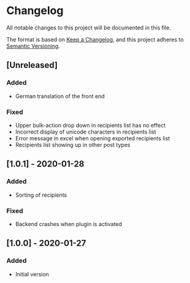 # Changelog
All notable changes to this project will be documented in this file.

The format is based on [Keep a Changelog](https://keepachangelog.com/en/1.0.0/),
and this project adheres to [Semantic Versioning](https://semver.org/spec/v2.0.0.html).

## [Unreleased]
### Added
- German translation of the front end

### Fixed
- Upper bulk-action drop down in recipients list has no effect
- Incorrect display of unicode characters in recipients list
- Error message in excel when opening exported recipients list
- Recipients list showing up in other post types

## [1.0.1] - 2020-01-28
### Added
- Sorting of recipients

### Fixed
- Backend crashes when plugin is activated

## [1.0.0] - 2020-01-27
### Added
- Initial version